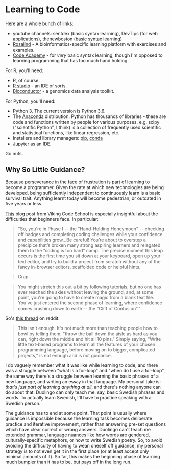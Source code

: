 # Learning to Code
Here are a whole bunch of links:
 - youtube channels: sentdex (basic syntax learning), DevTips (for web applications), thenewboston (basic syntax learning)
 - [Rosalind](http://rosalind.info/problems/locations/) - A bioinformatics-specific learning platform with exercises and examples.
 - [Code Academy](https://www.codecademy.com/learn/python) - for *very* basic syntax learning, though I'm opposed to learning programming that has too much hand holding. 
 
For R, you'll need:
 - R, of course. 
 - [R studio](https://www.rstudio.com/) - an IDE of sorts. 
 - [Bioconductor](https://bioconductor.org/) - a genomics data analysis toolkit. 
 
For Python, you'll need:
 - Python 3. The current version is Python 3.6. 
 - The [Anaconda](https://www.continuum.io/downloads) distribution. Python has thousands of libraries - these are code and functions written by people for various purposes, e.g. scipy ("scientific Python", I think) is a collection of frequently used scientific and statistical functions, like linear regression, etc. 
 - Installers and library managers: [pip](https://pip.pypa.io/en/stable/installing/), [conda](https://conda.io/docs/)
 - [Jupyter](http://jupyter.org/) as an IDE.
 
Go nuts. 

## Why So Little Guidance?
Because perseverance in the face of frustration is part of learning to become a programmer.  Given the rate at which new technologies are being developed, being sufficiently independent to continuously learn is a basic survival trait. Anything learnt today will become pedestrian, or outdated in five years or less. 

[This](https://www.vikingcodeschool.com/posts/why-learning-to-code-is-so-damn-hard) blog post from Viking Code School is especially insightful about the difficulties that beginners face. In particular:

> "So, you're in Phase I -- the "Hand-Holding Honeymoon" -- checking off badges and completing coding challenges while your confidence and capabilities grow...Be careful! You’re about to overstep a precipice that’s broken many strong aspiring learners and relegated them to the “coding is too hard” camp. The precise moment this leap occurs is the first time you sit down at your keyboard, open up your text editor, and try to build a project from scratch without any of the fancy in-browser editors, scaffolded code or helpful hints.

> Crap.

> You might stretch this out a bit by following tutorials, but no one has ever reached the skies without leaving the ground, and, at some point, you're going to have to create magic from a blank text file. You've just entered the second phase of learning, where confidence comes crashing down to earth -- the "Cliff of Confusion"."

So's [this thread](https://www.reddit.com/r/learnprogramming/comments/42urli/when_you_know_the_basics_but_you_still_cant_code/) on reddit:

> This isn't enough. It's not much more than teaching people how to bowl by telling them, "throw the ball down the aisle as hard as you can, right down the middle and hit all 10 pins." Simply saying, "Write little text-based programs to learn all the features of your chosen programming language, before moving on to bigger, complicated projects," is not enough and is not guidance. 

I do vaguely remember what it was like while learning to code, and there was a struggle between "what is a for-loop" and "when do I use a for-loop", the same way there's a struggle between learning the basic phrases of a new language, and writing an essay in that language. My personal take is: *that's just part of learning anything at all*, and there's nothing anyone can do about that. Duolingo can only teach me, say, basic Swedish phrases and words. To actually learn Swedish, I'll have to practice speaking with a Swedish person. 

The guidance has to end at some point. That point is usually where guidance is impossible because the learning task becomes deliberate practice and iterative improvement, rather than answering pre-set questions which have clear correct or wrong answers. Duolingo can't teach me extended grammar, language nuances like how words are gendered, culturally-specific metaphors, or how to write Swedish poetry. So, to avoid avoiding the difficulty of having to wean oneself off guidance, my personal strategy is to not even get it in the first place (or at least accept only minimal amounts of it). So far, this makes the beginning phase of learning much bumpier than it has to be, but pays off in the long run. 

